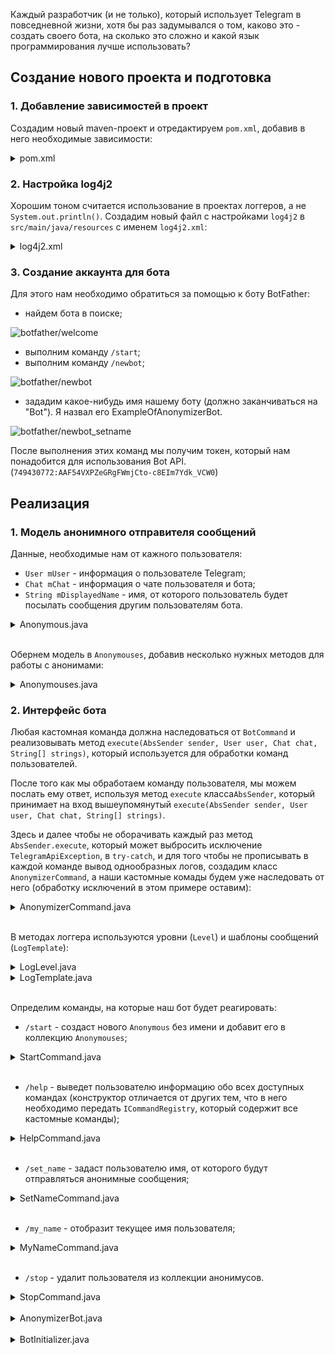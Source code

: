 Каждый разработчик (и не только), который использует Telegram в повседневной жизни, хотя бы раз задумывался о том,
каково это - создать своего бота, на сколько это сложно и какой язык программирования лучше использовать?

## Создание нового проекта и подготовка
### 1. Добавление зависимостей в проект
Создадим новый maven-проект и отредактируем `pom.xml`, добавив в него необходимые зависимости: 
<details>
    <summary>pom.xml</summary>        
    
```xml
<?xml version="1.0" encoding="UTF-8"?>
<project xmlns="http://maven.apache.org/POM/4.0.0"
         xmlns:xsi="http://www.w3.org/2001/XMLSchema-instance"
         xsi:schemaLocation="http://maven.apache.org/POM/4.0.0 http://maven.apache.org/xsd/maven-4.0.0.xsd">
    <modelVersion>4.0.0</modelVersion>

    <groupId>io.example</groupId>
    <artifactId>anonymizerbot</artifactId>
    <version>1.0-SNAPSHOT</version>

    <build>
        <plugins>
            <plugin>
                <groupId>org.apache.maven.plugins</groupId>
                <artifactId>maven-compiler-plugin</artifactId>
                <configuration>
                    <source>8</source>
                    <target>8</target>
                </configuration>
            </plugin>
        </plugins>
    </build>

    <dependencies>

        <!-- Telegram API -->
        <dependency>
            <groupId>org.telegram</groupId>
            <artifactId>telegrambots</artifactId>
            <version>LATEST</version>
        </dependency>
        <dependency>
            <groupId>org.telegram</groupId>
            <artifactId>telegrambotsextensions</artifactId>
            <version>LATEST</version>
        </dependency>

        <!-- Log4j 2 -->
        <dependency>
            <groupId>org.apache.logging.log4j</groupId>
            <artifactId>log4j-api</artifactId>
            <version>2.11.1</version>
        </dependency>
        <dependency>
            <groupId>org.apache.logging.log4j</groupId>
            <artifactId>log4j-core</artifactId>
            <version>2.11.1</version>
        </dependency>

    </dependencies>

</project>
``` 
* `Telegram API` - [библиотека для работы с Telegram API](https://github.com/rubenlagus/TelegramBots),
    содержит в себе классы и методы для взаимодействия с сервисами Telegram и некоторые расширения
    этих классов.
* `Log4j 2` - логгер. Основные возможности `log4j2`, которые я использую, это:
    * определение своих уровней логирования и их приоритетов;
    * определение своего цвета текста для каждого уровня логирования;
    * параллельный вывод логов в консоль и файл.
</details>
    
### 2. Настройка log4j2
Хорошим тоном считается использование в проектах логгеров, а не `System.out.println()`.
Создадим новый файл с настройками `log4j2` в `src/main/java/resources` с именем `log4j2.xml`:
<details>
    <summary>log4j2.xml</summary>

```xml
<?xml version="1.0" encoding="UTF-8" ?>
<Configuration status="WARN">

    <CustomLevels>
        <CustomLevel name="STRANGE" intLevel="360"/>
        <CustomLevel name="SUCCESS" intLevel="340"/>
    </CustomLevels>

    <Appenders>
        <Console name="Console" target="SYSTEM_OUT">
            <PatternLayout pattern="%highlight{%d{HH:mm:ss} [%t] %-5level %logger{36} - %msg%n}{STRANGE=bright yellow bold, SUCCESS=bright green bold}"/>
        </Console>
    </Appenders>

    <Loggers>
        <Logger name="io.deep27soft.deepanonymizerbot" level="info" additivity="false">
            <AppenderRef ref="Console"/>
        </Logger>
    </Loggers>

    <Root>
        <Appender ref="Console"/>
    </Root>

</Configuration>
```
Информацию о настройке и использовании `log4j2` можно найти в [официальной документации](https://logging.apache.org/log4j/2.x/).
</details>
    
### 3. Создание аккаунта для бота
Для этого нам необходимо обратиться за помощью к боту BotFather:
* найдем бота в поиске;

![botfather/welcome](images/botfather/welcome.jpg)     </details>
* выполним команду `/start`;
* выполним команду `/newbot`;

![botfather/newbot](images/botfather/newbot.jpg)
* зададим какое-нибудь имя нашему боту (должно заканчиваться на "Bot"). Я назвал его ExampleOfAnonymizerBot.

![botfather/newbot_setname](images/botfather/newbot_setname.jpg)

После выполнения этих команд мы получим токен, который нам понадобится для использования Bot API.
(`749430772:AAF54VXPZeGRgFWmjCto-c8EIm7Ydk_VCW0`)
    
## Реализация
### 1. Модель анонимного отправителя сообщений

Данные, необходимые нам от кажного пользователя:
- `User mUser` - информация о пользователе Telegram;
- `Chat mChat` - информация о чате пользователя и бота;
- `String mDisplayedName` - имя, от которого пользователь будет посылать сообщения другим пользователям бота.

<details>
    <summary>Anonymous.java</summary> 
    
```java
package io.example.anonymizerbot.model;

import org.telegram.telegrambots.meta.api.objects.Chat;
import org.telegram.telegrambots.meta.api.objects.User;

public final class Anonymous {

    private final User mUser;
    private final Chat mChat;
    private String mDisplayedName;

    public Anonymous(User user, Chat chat) {
        mUser = user;
        mChat = chat;
    }

    @Override
    public int hashCode() {
        return mUser.hashCode();
    }

    @Override
    public boolean equals(Object obj) {
        return obj instanceof Anonymous && ((Anonymous) obj).getUser().equals(mUser);
    }

    public User getUser() {
        return mUser;
    }

    public Chat getChat() {
        return mChat;
    }

    public String getDisplayedName() {
        return mDisplayedName;
    }

    public void setDisplayedName(String displayedName) {
        mDisplayedName = displayedName;
    }
}

```
</details> 

</br>

Обернем модель в `Anonymouses`, добавив несколько нужных методов для работы с анонимами:
<details>
    <summary>Anonymouses.java</summary> 
    
```java
package io.example.anonymizerbot.model;

import org.telegram.telegrambots.meta.api.objects.User;

import java.util.HashSet;
import java.util.Objects;
import java.util.Set;
import java.util.stream.Stream;

public final class Anonymouses {

    private final Set<Anonymous> mAnonymouses;

    public Anonymouses() {
        mAnonymouses = new HashSet<>();
    }

    public boolean setUserDisplayedName(User user, String name) {

        if (isDisplayedNameTaken(name)) {
            return false;
        } else {
            mAnonymouses.stream().filter(a -> a.getUser().equals(user)).forEach(a -> a.setDisplayedName(name));
            return true;
        }
    }

    public boolean removeAnonymous(User user) {
        return mAnonymouses.removeIf(a -> a.getUser().equals(user));
    }

    public boolean addAnonymous(Anonymous anonymous) {
        return mAnonymouses.add(anonymous);
    }

    public boolean hasAnonymous(User u) {
        return mAnonymouses.stream().anyMatch(a -> a.getUser().equals(u));
    }

    public String getDisplayedName(User u) {

        Anonymous anonymous = mAnonymouses.stream().filter(a -> a.getUser().equals(u)).findFirst().orElse(null);

        if (anonymous == null) {
            return null;
        }
        return anonymous.getDisplayedName();
    }

    public Stream<Anonymous> anonymouses() {
        return mAnonymouses.stream();
    }


    private boolean isDisplayedNameTaken(String name) {
        return mAnonymouses.stream().anyMatch(a -> Objects.equals(a.getDisplayedName(), name));
    }
} 
``` 
</details>

### 2. Интерфейс бота

Любая кастомная команда должна наследоваться от `BotCommand` и реализовывать метод
`execute(AbsSender sender, User user, Chat chat, String[] strings)`, который используется для обработки команд пользователей.

После того как мы обработаем команду пользователя, мы можем послать ему ответ, используя метод `execute` класса`AbsSender`,
который принимает на вход вышеупомянутый `execute(AbsSender sender, User user, Chat chat, String[] strings)`.

Здесь и далее чтобы не оборачивать каждый раз метод `AbsSender.execute`, который может выбросить исключение `TelegramApiException`,
в `try-catch`, и для того чтобы не прописывать в каждой команде вывод однообразных логов,
создадим класс `AnonymizerCommand`, а наши кастомные комады будем уже наследовать от него (обработку исключений в этом примере оставим):

<details>
    <summary>AnonymizerCommand.java</summary>
    
```java
package io.example.anonymizerbot.command;

import io.example.anonymizerbot.logger.LogLevel;
import io.example.anonymizerbot.logger.LogTemplate;
import org.apache.logging.log4j.Level;
import org.apache.logging.log4j.Logger;
import org.apache.logging.log4j.LogManager;
import org.telegram.telegrambots.extensions.bots.commandbot.commands.BotCommand;
import org.telegram.telegrambots.meta.api.methods.send.SendMessage;
import org.telegram.telegrambots.meta.api.objects.User;
import org.telegram.telegrambots.meta.bots.AbsSender;
import org.telegram.telegrambots.meta.exceptions.TelegramApiException;

abstract class AnonymizerCommand extends BotCommand {

    final Logger log = LogManager.getLogger(getClass());

    AnonymizerCommand(String commandIdentifier, String description) {
        super(commandIdentifier, description);
    }

    void execute(AbsSender sender, SendMessage message, User user) {
        try {
            sender.execute(message);
            log.log(Level.getLevel(LogLevel.SUCCESS), LogTemplate.COMMAND_SUCCESS, user.getId(), getCommandIdentifier());
        } catch (TelegramApiException e) {
            log.error(LogTemplate.COMMAND_EXCEPTION, user.getId(), getCommandIdentifier(), e);
        }
    }
} 
``` 
</details>

</br>

В методах логгера используются уровни (`Level`) и шаблоны сообщений (`LogTemplate`):
<details>
    <summary>LogLevel.java</summary>
    
```java
package io.example.anonymizerbot.logger;

public final class LogLevel {

    public static final String STRANGE = "STRANGE";
    public static final String SUCCESS = "SUCCESS";

    private LogLevel() {}
} 
```
</details>

<details>
    <summary>LogTemplate.java</summary>
    
```java
package io.example.anonymizerbot.logger;

public final class LogTemplate {

    public static final String MESSAGE_EXCEPTION = "User {} has caused an exception while sending message!";
    public static final String MESSAGE_PROCESSING = "Precessing user {}'s message.";
    public static final String MESSAGE_RECEIVED = "User {} has received message from another user {}.";
    public static final String MESSAGE_LOST = "User {} did not get message from another user {}.";
    public static final String MESSAGE_SENT = "User {} sent message to other users: \"{}\"."; 

    public static final String COMMAND_PROCESSING = "User {} is executing '{}' command...";
    public static final String COMMAND_SUCCESS = "User {} has successfully executed '{}' command.";
    public static final String COMMAND_EXCEPTION = "User {} command '{}' has caused an exception!";

    private LogTemplate() {}
} 
```
</details>

</br>

Определим команды, на которые наш бот будет реагировать:
- `/start` - создаст нового `Anonymous` без имени и добавит его в коллекцию `Anonymouses`;
<details>
    <summary>StartCommand.java</summary>
    
```java
package io.example.anonymizerbot.command;

import io.example.anonymizerbot.logger.LogLevel;
import io.example.anonymizerbot.logger.LogTemplate;
import io.example.anonymizerbot.model.Anonymous;
import io.example.anonymizerbot.model.Anonymouses;
import org.apache.logging.log4j.Level;
import org.telegram.telegrambots.meta.api.methods.send.SendMessage;
import org.telegram.telegrambots.meta.api.objects.Chat;
import org.telegram.telegrambots.meta.api.objects.User;
import org.telegram.telegrambots.meta.bots.AbsSender;

public final class StartCommand extends AnonymizerCommand {

    private final Anonymouses mAnonymouses;

    // обязательно нужно вызвать конструктор суперкласса,
    // передав в него имя и описание команды
    public StartCommand(Anonymouses anonymouses) {
        super("start", "start using bot\n");
        mAnonymouses = anonymouses;
    }

    /**
    * реализованный метод класса BotCommand, в котором обрабатывается команда, введенная пользователем
    * @param absSender - отправляет ответ пользователю
    * @param user - пользователь, который выполнил команду
    * @param chat - чат бота и пользователя
    * @param strings - аргументы, переданные с командой
    */
    @Override
    public void execute(AbsSender absSender, User user, Chat chat, String[] strings) {

        log.info(LogTemplate.COMMAND_PROCESSING, user.getId(), getCommandIdentifier());

        StringBuilder sb = new StringBuilder();
    
        // объект сообщения, который передается методу AbsSender.execute
        SendMessage message = new SendMessage();
        message.setChatId(chat.getId().toString());

        if (mAnonymouses.addAnonymous(new Anonymous(user, chat))) {
            log.info("User {} is trying to execute '{}' the first time. Added to users' list.", user.getId(), getCommandIdentifier());
            sb.append("Hi, ").append(user.getUserName()).append("! You've been added to bot users' list!\n")
                    .append("Please execute command:\n'/set_name <displayed_name>'\nwhere <displayed_name> is the name you want to use to hide your real name.");
        } else {
            log.log(Level.getLevel(LogLevel.STRANGE), "User {} has already executed '{}'. Is he trying to do it one more time?", user.getId(), getCommandIdentifier());
            sb.append("You've already started bot! You can send messages if you set your name (/set_name).");
        }

        message.setText(sb.toString());
        execute(absSender, message, user);
    }
} 
``` 
</details> 

</br>

- `/help` - выведет пользователю информацию обо всех доступных командах (конструктор отличается
от других тем, что в него необходимо передать `ICommandRegistry`, который содержит все кастомные команды);
<details>
    <summary>HelpCommand.java</summary>
    
```java
package io.example.anonymizerbot.command;

import io.example.anonymizerbot.logger.LogTemplate;
import org.telegram.telegrambots.extensions.bots.commandbot.commands.ICommandRegistry;
import org.telegram.telegrambots.meta.api.methods.send.SendMessage;
import org.telegram.telegrambots.meta.api.objects.Chat;
import org.telegram.telegrambots.meta.api.objects.User;
import org.telegram.telegrambots.meta.bots.AbsSender;

public final class HelpCommand extends AnonymizerCommand {

    private final ICommandRegistry mCommandRegistry;

    public HelpCommand(ICommandRegistry commandRegistry) {
        super("help", "list all known commands\n");
        mCommandRegistry = commandRegistry;
    }

    @Override
    public void execute(AbsSender absSender, User user, Chat chat, String[] strings) {

        log.info(LogTemplate.COMMAND_PROCESSING, user.getId(), getCommandIdentifier());

        StringBuilder helpMessageBuilder = new StringBuilder("<b>Available commands:</b>\n\n");

        mCommandRegistry.getRegisteredCommands().forEach(cmd -> helpMessageBuilder.append(cmd.toString()).append("\n"));

        SendMessage helpMessage = new SendMessage();
        helpMessage.setChatId(chat.getId().toString());
        helpMessage.enableHtml(true);
        helpMessage.setText(helpMessageBuilder.toString());

        execute(absSender, helpMessage, user);
    }
} 
```
</details>

</br>

- `/set_name` - задаст пользователю имя, от которого будут отправляться анонимные сообщения; 
<details>
    <summary>SetNameCommand.java</summary>
    
```java
package io.example.anonymizerbot.command;

import io.example.anonymizerbot.logger.LogLevel;
import io.example.anonymizerbot.logger.LogTemplate;
import io.example.anonymizerbot.model.Anonymouses;
import org.apache.logging.log4j.Level;
import org.telegram.telegrambots.meta.api.methods.send.SendMessage;
import org.telegram.telegrambots.meta.api.objects.Chat;
import org.telegram.telegrambots.meta.api.objects.User;
import org.telegram.telegrambots.meta.bots.AbsSender;

public final class SetNameCommand extends AnonymizerCommand {

    private final Anonymouses mAnonymouses;

    public SetNameCommand(Anonymouses anonymouses) {
        super("set_name", "set or change name that will be displayed with your messages\n");
        mAnonymouses = anonymouses;
    }

    @Override
    public void execute(AbsSender absSender, User user, Chat chat, String[] strings) {

        log.info(LogTemplate.COMMAND_PROCESSING, user.getId(), getCommandIdentifier());

        SendMessage message = new SendMessage();
        message.setChatId(chat.getId().toString());

        if (!mAnonymouses.hasAnonymous(user)) {
            log.log(Level.getLevel(LogLevel.STRANGE), "User {} is trying to execute '{}' without starting the bot!", user.getId(), getCommandIdentifier());
            message.setText("Firstly you should start the bot! Execute '/start' command!");
            execute(absSender, message, user);
            return;
        }

        String displayedName = getName(strings);

        if (displayedName == null) {
            log.log(Level.getLevel(LogLevel.STRANGE), "User {} is trying to set empty name.", user.getId());
            message.setText("You should use non-empty name!");
            execute(absSender, message, user);
            return;
        }

        StringBuilder sb = new StringBuilder();

        if (mAnonymouses.setUserDisplayedName(user, displayedName)) {

            if (mAnonymouses.getDisplayedName(user) == null) {
                log.info("User {} set a name '{}'", user.getId(), displayedName);
                sb.append("Your displayed name: '").append(displayedName)
                        .append("'. Now you can send messages to bot!");
            } else {
                log.info("User {} has changed name to '{}'", user.getId(), displayedName);
                sb.append("Your new displayed name: '").append(displayedName).append("'.");
            }
        } else {
            log.log(Level.getLevel(LogLevel.STRANGE), "User {} is trying to set taken name '{}'", user.getId(), displayedName);
            sb.append("Name ").append(displayedName).append(" is already in use! Choose another name!");
        }

        message.setText(sb.toString());
        execute(absSender, message, user);
    }

    private String getName(String[] strings) {

        if (strings == null || strings.length == 0) {
            return null;
        }

        String name = String.join(" ", strings);
        return name.replaceAll(" ", "").length() == 0 ? null : name;
    }
} 
```
</details>

</br>

- `/my_name` - отобразит текущее имя пользователя; 
<details>
    <summary>MyNameCommand.java</summary>
    
```java
package io.example.anonymizerbot.command;

import io.example.anonymizerbot.logger.LogLevel;
import io.example.anonymizerbot.logger.LogTemplate;
import io.example.anonymizerbot.model.Anonymouses;
import org.apache.logging.log4j.Level;
import org.telegram.telegrambots.meta.api.methods.send.SendMessage;
import org.telegram.telegrambots.meta.api.objects.Chat;
import org.telegram.telegrambots.meta.api.objects.User;
import org.telegram.telegrambots.meta.bots.AbsSender;

public final class MyNameCommand extends AnonymizerCommand {

    private final Anonymouses mAnonymouses;

    public MyNameCommand(Anonymouses anonymouses) {
        super("my_name", "show your current name that will be displayed with your messages\n");
        mAnonymouses = anonymouses;
    }

    @Override
    public void execute(AbsSender absSender, User user, Chat chat, String[] strings) {

        log.info(LogTemplate.COMMAND_PROCESSING, user.getId(), getCommandIdentifier());

        StringBuilder sb = new StringBuilder();

        SendMessage message = new SendMessage();
        message.setChatId(chat.getId().toString());

        if (!mAnonymouses.hasAnonymous(user)) {

            sb.append("You are not in bot users' list! Send /start command!");
            log.log(Level.getLevel(LogLevel.STRANGE), "User {} is trying to execute '{}' without starting the bot.", user.getId(), getCommandIdentifier());

        } else if(mAnonymouses.getDisplayedName(user) == null) {

            sb.append("Currently you don't have a name.\nSet it using command:\n'/set_name <displayed_name>'");
            log.log(Level.getLevel(LogLevel.STRANGE), "User {} is trying to execute '{}' without having a name.", user.getId(), getCommandIdentifier());

        } else {

            log.info("User {} is executing '{}'. Name is '{}'.", user.getId(), getCommandIdentifier(), mAnonymouses.getDisplayedName(user));
            sb.append("Your current name: ").append(mAnonymouses.getDisplayedName(user));
        }

        message.setText(sb.toString());
        execute(absSender, message, user);
    }
} 
```
</details>

</br>

- `/stop` - удалит пользователя из коллекции анонимусов. 
<details>
    <summary>StopCommand.java</summary>
    
```java
package io.example.anonymizerbot.command;

import io.example.anonymizerbot.logger.LogLevel;
import io.example.anonymizerbot.logger.LogTemplate;
import io.example.anonymizerbot.model.Anonymouses;
import org.apache.logging.log4j.Level;
import org.telegram.telegrambots.meta.api.methods.send.SendMessage;
import org.telegram.telegrambots.meta.api.objects.Chat;
import org.telegram.telegrambots.meta.api.objects.User;
import org.telegram.telegrambots.meta.bots.AbsSender;

public final class StopCommand extends AnonymizerCommand {

    private final Anonymouses mAnonymouses;

    public StopCommand(Anonymouses anonymouses) {
        super("stop", "remove yourself from bot users' list\n");
        mAnonymouses = anonymouses;
    }

    @Override
    public void execute(AbsSender absSender, User user, Chat chat, String[] strings) {

        log.info(LogTemplate.COMMAND_PROCESSING, user.getId(), getCommandIdentifier());

        StringBuilder sb = new StringBuilder();

        SendMessage message = new SendMessage();
        message.setChatId(chat.getId().toString());

        if (mAnonymouses.removeAnonymous(user)) {
            log.info("User {} has been removed from users list!", user.getId());
            sb.append("You've been removed from bot's users list! Bye!");
        } else {
            log.log(Level.getLevel(LogLevel.STRANGE), "User {} is trying to execute '{}' without having executed 'start' before!", user.getId(), getCommandIdentifier());
            sb.append("You were not in bot users' list. Bye!");
        }

        message.setText(sb.toString());
        execute(absSender, message, user);
    }
} 
```
</details>

</br>

<details>
    <summary>AnonymizerBot.java</summary>
    
```java 
package io.example.anonymizerbot.bot;

import io.example.anonymizerbot.command.*;
import io.example.anonymizerbot.logger.LogLevel;
import io.example.anonymizerbot.logger.LogTemplate;
import io.example.anonymizerbot.model.Anonymous;
import io.example.anonymizerbot.model.Anonymouses;
import org.apache.logging.log4j.Level;
import org.apache.logging.log4j.LogManager;
import org.apache.logging.log4j.Logger;
import org.telegram.telegrambots.bots.DefaultBotOptions;
import org.telegram.telegrambots.extensions.bots.commandbot.TelegramLongPollingCommandBot;
import org.telegram.telegrambots.meta.api.methods.send.SendMessage;
import org.telegram.telegrambots.meta.api.objects.Message;
import org.telegram.telegrambots.meta.api.objects.Update;
import org.telegram.telegrambots.meta.api.objects.User;
import org.telegram.telegrambots.meta.exceptions.TelegramApiException;

import java.util.stream.Stream;

public final class AnonymizerBot extends TelegramLongPollingCommandBot {

    private static final Logger LOG = LogManager.getLogger(AnonymizerBot.class);
    
    // имя бота, которое мы указали при создани аккаунта у BotFather
    // и токен, который получили в результате 
    private static final String BOT_NAME = "AnonymizerBotExample";
    private static final String BOT_TOKEN = "749430772:AAF54VXPZeGRgFWmjCto-c8EIm7Ydk_VCW0";

    private final Anonymouses mAnonymouses;

    public AnonymizerBot(DefaultBotOptions botOptions) {

        super(botOptions, BOT_NAME);

        LOG.info("Initializing Anonymizer Bot...");

        LOG.info("Initializing anonymouses list...");
        mAnonymouses = new Anonymouses();

        LOG.info("Registering commands...");
        LOG.info("Registering '/start'...");
        register(new StartCommand(mAnonymouses));
        LOG.info("Registering '/set_name'...");
        register(new SetNameCommand(mAnonymouses));
        LOG.info("Registering '/stop'...");
        register(new StopCommand(mAnonymouses));
        LOG.info("Registering '/my_name'...");
        register(new MyNameCommand(mAnonymouses));
        HelpCommand helpCommand = new HelpCommand(this);
        LOG.info("Registering '/help'...");
        register(helpCommand);

        LOG.info("Registering default action'...");
        registerDefaultAction(((absSender, message) -> {

            LOG.log(Level.getLevel(LogLevel.STRANGE), "User {} is trying to execute unknown command '{}'.", message.getFrom().getId(), message.getText());

            SendMessage text = new SendMessage();
            text.setChatId(message.getChatId());
            text.setText(message.getText() + " command not found!");

            try {
                absSender.execute(text);
            } catch (TelegramApiException e) {
                e.printStackTrace();
            }

            helpCommand.execute(absSender, message.getFrom(), message.getChat(), new String[] {});
        }));
    }

    @Override
    public String getBotToken() {
        return BOT_TOKEN;
    }

    @Override
    public void processNonCommandUpdate(Update update) {

        LOG.info("Processing non-command update...");

        if (!update.hasMessage()) {
            LOG.error("Update doesn't have a body!");
            throw new IllegalStateException("Update doesn't have a body!");
        }

        Message msg = update.getMessage();
        User user = msg.getFrom();

        LOG.info(LogTemplate.MESSAGE_PROCESSING, user.getId());

        if (!canSendMessage(user, msg)) {
            return;
        }

        String clearMessage = msg.getText();
        String messageForUsers = String.format("%s:\n%s", mAnonymouses.getDisplayedName(user), msg.getText());

        SendMessage answer = new SendMessage();
        answer.setText(clearMessage);
        answer.setChatId(msg.getChatId());
        replyToUser(answer, user, clearMessage);


        answer.setText(messageForUsers);
        Stream<Anonymous> anonymouses = mAnonymouses.anonymouses();
        anonymouses.filter(a -> !a.getUser().equals(user))
                .forEach(a -> {
                    answer.setChatId(a.getChat().getId());
                    sendMessageToUser(answer, a.getUser(), user);
                });
    }

    private boolean canSendMessage(User user, Message msg) {

        SendMessage answer = new SendMessage();
        answer.setChatId(msg.getChatId());

        if (!msg.hasText() || msg.getText().trim().length() == 0) {
            LOG.log(Level.getLevel(LogLevel.STRANGE), "User {} is trying to send empty message!", user.getId());
            answer.setText("You shouldn't send empty messages!");
            replyToUser(answer, user, msg.getText());
            return false;
        }

        if(!mAnonymouses.hasAnonymous(user)) {
            LOG.log(Level.getLevel(LogLevel.STRANGE), "User {} is trying to send message without starting the bot!", user.getId());
            answer.setText("Firstly you should start bot! Use /start command!");
            replyToUser(answer, user, msg.getText());
            return false;
        }

        if (mAnonymouses.getDisplayedName(user) == null) {
            LOG.log(Level.getLevel(LogLevel.STRANGE), "User {} is trying to send message without setting a name!", user.getId());
            answer.setText("You must set a name before sending messages.\nUse '/set_name <displayed_name>' command.");
            replyToUser(answer, user, msg.getText());
            return false;
        }

        return true;
    }

    private void sendMessageToUser(SendMessage message, User receiver, User sender) {
        try {
            execute(message);
            LOG.log(Level.getLevel(LogLevel.SUCCESS), LogTemplate.MESSAGE_RECEIVED, receiver.getId(), sender.getId());
        } catch (TelegramApiException e) {
            LOG.error(LogTemplate.MESSAGE_LOST, receiver.getId(), sender.getId(), e);
        }
    }

    private void replyToUser(SendMessage message, User user, String messageText) {
        try {
            execute(message);
            LOG.log(Level.getLevel(LogLevel.SUCCESS), LogTemplate.MESSAGE_SENT, user.getId(), messageText);
        } catch (TelegramApiException e) {
            LOG.error(LogTemplate.MESSAGE_EXCEPTION, user.getId(), e);
        }
    }
}

```
</details>

</br>

<details>
    <summary>BotInitializer.java</summary>
    
```java
package io.example.anonymizerbot;

import io.example.anonymizerbot.bot.AnonymizerBot;
import org.apache.logging.log4j.LogManager;
import org.apache.logging.log4j.Logger;
import org.telegram.telegrambots.ApiContextInitializer;
import org.telegram.telegrambots.bots.DefaultBotOptions;
import org.telegram.telegrambots.meta.ApiContext;
import org.telegram.telegrambots.meta.TelegramBotsApi;
import org.telegram.telegrambots.meta.exceptions.TelegramApiRequestException;

public final class BotInitializer {

    private static final Logger LOG = LogManager.getLogger(BotInitializer.class);

    private final static String PROXY_HOST = "80.11.200.161";
    private final static int PROXY_PORT = 9999;

    public static void main(String[] args) {

        try {

            LOG.info("Initializing API context...");
            ApiContextInitializer.init();

            TelegramBotsApi botsApi = new TelegramBotsApi();

            LOG.info("Configuring bot options...");
            DefaultBotOptions botOptions = ApiContext.getInstance(DefaultBotOptions.class);

            botOptions.setProxyHost(PROXY_HOST);
            botOptions.setProxyPort(PROXY_PORT);
            botOptions.setProxyType(DefaultBotOptions.ProxyType.SOCKS4);

            LOG.info("Registering Anonymizer...");
            botsApi.registerBot(new AnonymizerBot(botOptions));

            LOG.info("Anonymizer bot is ready for work!");

        } catch (TelegramApiRequestException e) {
            LOG.error("Error while initializing bot!", e);
        }
    }
} 
``` 
</details>

</br>


